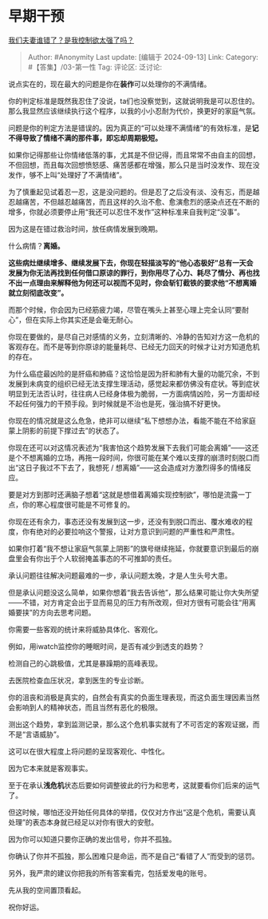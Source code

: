# 早期干预
[我们夫妻谁错了？是我控制欲太强了吗？](https://www.zhihu.com/question/666453262/answer/3623935014)

> Author: #Anonymity
> Last update: [编辑于 2024-09-13]
> Link:
> Category: #【答集】/03-第一性 
> Tag: 
> 评论区:
> 泛讨论:

说点实在的，现在最大的问题是你在**装作**可以处理你的不满情绪。

你的判定标准是既然我忍住了没说，ta们也没察觉到，这就说明我是可以忍住的。那么我显然应该继续执行这个程序，以我的小小忍耐为代价，换更好的家庭气氛。

问题是你的判定方法是错误的。因为真正的“可以处理不满情绪”的有效标准，是**记不得导致了情绪不满的那件事，即忘却周期极短。**

如果你记得那些让你情绪低落的事，尤其是不但记得，而且常常不由自主的回想，不但回想，而且每次回想愤怒感、痛苦感都在增强，那么只是当时没发作、现在没发作，够不上叫“处理好了不满情绪”。

为了慎重起见试着忍一忍，这是没问题的。但是忍了之后没有淡、没有忘，而是越忍越痛苦，不但越忍越痛苦，而且这样的久治不愈、愈演愈烈的感染点还在不断的增多，你就必须要停止用“我还可以忍住不发作”这种标准来自我判定“没事”。

因为这是在错过救治时间，放任病情发展到晚期。

什么病情？**离婚。**

**这些病灶继续增多、继续发展下去，你现在轻描淡写的“他心态极好”总有一天会发展为你无法再找到任何借口原谅的罪行，到你用尽了心力、耗尽了情分、再也找不出一点理由来解释他为何还可以视而不见时，你会斩钉截铁的要求他“不想离婚就立刻彻底改变”。**

而那个时候，你会因为已经筋疲力竭，尽管在嘴头上甚至心理上完全认同“要耐心”，但在实际上你其实还是会毫无耐心。

你现在要做的，是尽自己对感情的义务，立刻清晰的、冷静的告知对方这一危机的客观存在。而不是等到你原谅的能量耗尽、已经无力回天的时候才让对方知道危机的存在。

为什么癌症最凶险的是肝癌和肺癌？这恰恰是因为肝和肺有大量的功能冗余，不到发展到未病变的组织已经无法支撑生理活动，感觉起来都仿佛没有症状。等到症状明显到无法否认时，往往病人已经身体极为脆弱，一方面病情凶险，另一方面却经不起任何强力的干预手段。到时候就是不治也是死，强治搞不好更快。

你现在的情况就是这么危急，绝非可以继续“私下想想办法，看能不能在不给家庭蒙上阴影的前提下撑过去”的状态了。

你现在还可以对这情况表述为“我害怕这个趋势发展下去我们可能会离婚”——这还是个不想离婚的立场，再拖一段时间，你很可能在某个难以支撑的崩溃时刻脱口而出“这日子我过不下去了，我想死 / 想离婚”——这会造成对方激烈得多的情绪反应。

要是对方到那时还满脑子想着“这就是想借着离婚实现控制欲”，哪怕是流露一丁点，你的寒心程度很可能是不可修复的。

你现在还有余力，事态还没有发展到这一步，还没有到脱口而出、覆水难收的程度，你有绝对的必要拉响这个警报，让对方意识到问题的严重性和严肃性。

如果你打着“我不想让家庭气氛蒙上阴影”的旗号继续拖延，你就要意识到最后的崩盘里会有你出于个人软弱掩盖事态的不可推卸的责任。

承认问题往往解决问题最难的一步，承认问题太晚，才是人生头号大患。

但是承认问题没这么简单，如果你想着“我去告诉他”，那么结果可能让你大失所望——不错，对方肯定会出于显而易见的压力有所改观，但对方很有可能会往“用离婚要挟”的方向去思考问题。

你需要一些客观的统计来将威胁具体化、客观化。

例如，用iwatch监控你的睡眠时间，是否有减少到透支的趋势？

检测自己的心跳极值，尤其是暴躁期的高峰表现。

去医院检查血压状况，拿到医生的专业诊断。

你的沮丧和消极是真实的，自然会有真实的负面生理表现，而这负面生理因素当然会影响到人的精神状态，而且当然有恶化的极限。

测出这个趋势，拿到监测记录，那么这个危机事实就有了不可否定的客观证据，而不是“言语威胁”。

这可以在很大程度上将问题的呈现客观化、中性化。

因为它本来就是客观事实。

至于在承认**浅危机**状态后要如何调整彼此的行为和思考，这就要看你们后来的运气了。

但这时候，哪怕还没开始任何具体的举措，仅仅对方作出“这是个危机，需要认真处理”的表态本身就已经足以对你有很大的安慰。

因为你可以知道只要你正确的发出信号，你并不孤独。

你确认了你并不孤独，那么困难只是命运，而不是自己“看错了人”而受到的惩罚。

另外，我严肃的建议你把我的所有答案看完，包括爱发电的账号。

先从我的空间置顶看起。

祝你好运。